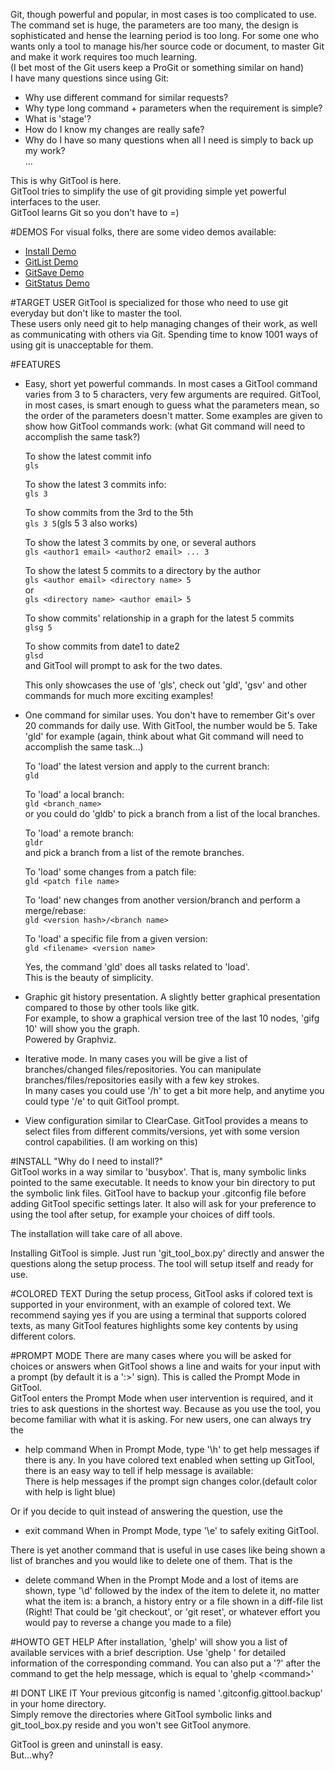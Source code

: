 Git, though powerful and popular, in most cases is too complicated to use. The command set is huge,
the parameters are too many, the design is sophisticated and hense the learning period is too long.
For some one who wants only a tool to manage his/her source code or document, to master Git and
make it work requires too much learning.  
(I bet most of the Git users keep a ProGit or something similar on hand)  
I have many questions since using Git:

- Why use different command for similar requests?  
- Why type long command + parameters when the requirement is simple?  
- What is 'stage'?  
- How do I know my changes are really safe?  
- Why do I have so many questions when all I need is simply to back up my work?  
    ...

This is why GitTool is here.  
GitTool tries to simplify the use of git providing simple yet powerful interfaces to the user.  
GitTool learns Git so you don't have to =)

#DEMOS
For visual folks, there are some video demos available:

- [Install Demo](http://youtu.be/LF0PA5XoRfQ)
- [GitList Demo](http://youtu.be/FzAex-pHJlE)
- [GitSave Demo](http://youtu.be/JkIRy663RYw)
- [GitStatus Demo](http://youtu.be/qzTeuVD5xp4)

#TARGET USER
GitTool is specialized for those who need to use git everyday but don't like to master the tool.  
These users only need git to help managing changes of their work, as well as communicating with
others via Git. Spending time to know 1001 ways of using git is unacceptable for them.

#FEATURES
- Easy, short yet powerful commands. In most cases a GitTool command varies from 3 to 5 characters, very few arguments are required. GitTool, in most cases, is smart enough to guess what the parameters mean, so the order of the parameters doesn't matter. Some examples are given to show how GitTool commands work: (what Git command will need to accomplish the same task?)

  To show the latest commit info  
      ```gls```

  To show the latest 3 commits info:  
      ```gls 3```

  To show commits from the 3rd to the 5th  
      ```gls 3 5```(gls 5 3 also works)

  To show the latest 3 commits by one, or several authors  
      ```gls <author1 email> <author2 email> ... 3 ```

  To show the latest 5 commits to a directory by the author  
      ```gls <author email> <directory name> 5```  
  or  
      ```gls <directory name> <author email> 5```

  To show commits' relationship in a graph for the latest 5 commits  
      ```glsg 5```

  To show commits from date1 to date2  
      ```glsd```  
  and GitTool will prompt to ask for the two dates.

  This only showcases the use of 'gls', check out 'gld', 'gsv' and other commands for much more
  exciting examples!

- One command for similar uses. You don't have to remember Git's over 20 commands for daily use.
  With GitTool, the number would be 5. Take 'gld' for example (again, think about what Git command
  will need to accomplish the same task...)

  To 'load' the latest version and apply to the current branch:  
      ```gld```

  To 'load' a local branch:  
      ```gld <branch_name>```  
  or you could do 'gldb' to pick a branch from a list of the local branches.

  To 'load' a remote branch:  
      ```gldr```  
  and pick a branch from a list of the remote branches.

  To 'load' some changes from a patch file:  
      ```gld <patch file name>```

  To 'load' new changes from another version/branch and perform a merge/rebase:  
      ```gld <version hash>/<branch name>```

  To 'load' a specific file from a given version:  
      ```gld <filename> <version name>```

  Yes, the command 'gld' does all tasks related to 'load'.  
  This is the beauty of simplicity.

- Graphic git history presentation. A slightly better graphical presentation compared to those by other tools like gitk.  
  For example, to show a graphical version tree of the last 10 nodes, 'gifg 10' will show you the graph.  
  Powered by Graphviz.

- Iterative mode. In many cases you will be give a list of branches/changed files/repositories.
  You can manipulate branches/files/repositories easily with a few key strokes.  
  In many cases you could use '/h' to get a bit more help, and anytime you could type '/e' to
  quit GitTool prompt.

- View configuration similar to ClearCase. GitTool provides a means to select files from
  different commits/versions, yet with some version control capabilities. (I am working on this)

#INSTALL
"Why do I need to install?"  
GitTool works in a way similar to 'busybox'. That is, many symbolic links pointed to the same executable. It needs to know your bin directory to put the symbolic link files. GitTool have to backup your .gitconfig file before adding GitTool specific settings later. It also will ask for your preference to using the tool after setup, for example your choices of diff tools.

The installation will take care of all above.

Installing GitTool is simple. Just run 'git_tool_box.py' directly and answer
the questions along the setup process. The tool will setup itself and ready for use.

#COLORED TEXT
During the setup process, GitTool asks if colored text is supported in your environment, with an example of colored text. We recommend saying yes if you are using a terminal that supports colored texts, as many GitTool features highlights some key contents by using different colors.

#PROMPT MODE
There are many cases where you will be asked for choices or answers when GitTool shows a line and waits for your input with a prompt (by default it is a ':>' sign). This is called the Prompt Mode in GitTool.  
GitTool enters the Prompt Mode when user intervention is required, and it tries to ask questions in the shortest way. Because as you use the tool, you become familiar with what it is asking. For new users, one can always try the

   * help command
    When in Prompt Mode, type '\h' to get help messages if there is any. In you have colored text enabled when setting up GitTool, there is an easy way to tell if help message is available:  
    There is help messages if the prompt sign changes color.(default color with help is light blue)

Or if you decide to quit instead of answering the question, use the

   * exit command
    When in Prompt Mode, type '\e' to safely exiting GitTool.  

There is yet another command that is useful in use cases like being shown a list of branches and you would like to delete one of them. That is the

   * delete command
    When in the Prompt Mode and a lost of items are shown, type '\d' followed by the index of the item to delete it, no matter what the item is: a branch, a history entry or a file shown in a diff-file list (Right! That could be 'git checkout', or 'git reset', or whatever effort you would pay to reverse a change you made to a file)

#HOWTO GET HELP
After installation, 'ghelp' will show you a list of available services with a brief description. Use 'ghelp <command>' for detailed information of the corresponding command.
You can also put a '?' after the command to get the help message, which is equal to 'ghelp \<command\>'

#I DONT LIKE IT
Your previous gitconfig is named '.gitconfig.gittool.backup' in your home directory.  
Simply remove the directories where GitTool symbolic links and git_tool_box.py reside and you won't see GitTool anymore. 

GitTool is green and uninstall is easy.  
But...why?
